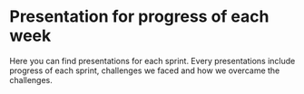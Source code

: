 # Presentation for progress of each week

Here you can find presentations for each sprint. Every presentations include progress of each sprint, challenges we faced and how we overcame the challenges.

